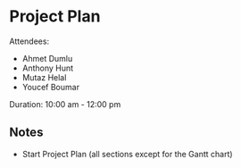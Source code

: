 # Project Plan

Attendees:

- Ahmet Dumlu
- Anthony Hunt
- Mutaz Helal
- Youcef Boumar

Duration: 10:00 am - 12:00 pm

## Notes

- Start Project Plan (all sections except for the Gantt chart)
